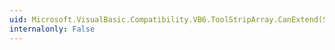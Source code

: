 ```yaml
---
uid: Microsoft.VisualBasic.Compatibility.VB6.ToolStripArray.CanExtend(System.Object)
internalonly: False
---
```

